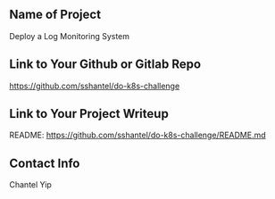 ## Name of Project 
Deploy a Log Monitoring System

## Link to Your Github or Gitlab Repo
https://github.com/sshantel/do-k8s-challenge

## Link to Your Project Writeup
README: https://github.com/sshantel/do-k8s-challenge/README.md

## Contact Info
Chantel Yip